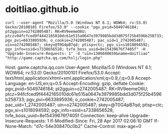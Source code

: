 # doitliao.github.io

```
curl --user-agent "Mozilla/5.0 (Windows NT 6.1; WOW64; rv:53.0) Gecko/20100101 Firefox/53.0" --cookie "pgv_pvid=5049746184; pt2gguin=o2742005487; RK=RV9eemeO6U; ptcz=94fcfced9f4442165010dc61e515a0647e3979985bdd3d075f25b4596b258733; pgv_pvi=6633895936; o_cookie=2742005487; pac_uid=1_2742005487; uin=o2742005487; skey=@T0G4pB7qd; ptisp=ctc; pgv_si=s1018094592; pgv_info=ssid=s7338656528; tvfe_boss_uuid=8e15439676f7405f" -H "Upgrade-Insecure-Requests: 1" -d "uin=1306040659&name=doitliao" "http://game.captcha.qq.com/hslj/login.php"
```

Host: game.captcha.qq.com
User-Agent: Mozilla/5.0 (Windows NT 6.1; WOW64; rv:53.0) Gecko/20100101 Firefox/53.0
Accept: text/html,application/xhtml+xml,application/xml;q=0.9,*/*;q=0.8
Accept-Language: en-US,en;q=0.5
Accept-Encoding: gzip, deflate
Cookie: pgv_pvid=5049746184; pt2gguin=o2742005487; RK=RV9eemeO6U; ptcz=94fcfced9f4442165010dc61e515a0647e3979985bdd3d075f25b4596b258733; pgv_pvi=6633895936; o_cookie=2742005487; pac_uid=1_2742005487; uin=o2742005487; skey=@T0G4pB7qd; ptisp=ctc; pgv_si=s1018094592; pgv_info=ssid=s7338656528; tvfe_boss_uuid=8e15439676f7405f
Connection: keep-alive
Upgrade-Insecure-Requests: 1
If-Modified-Since: Fri, 28 Apr 2017 02:06:10 GMT
If-None-Match: "d7c-54e308470c0b2"
Cache-Control: max-age=0